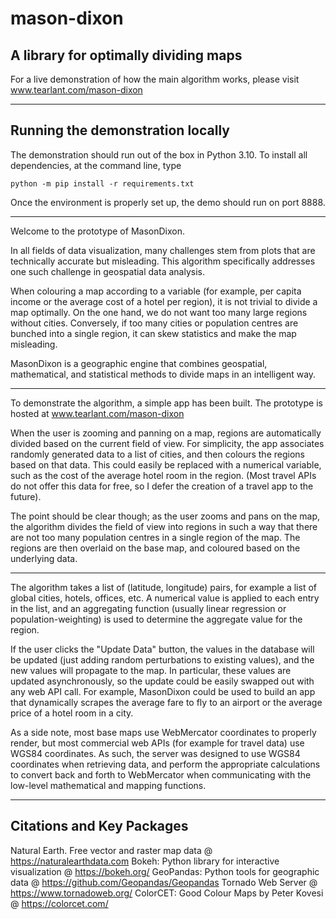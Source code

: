 # mason-dixon
## A library for optimally dividing maps

For a live demonstration of how the main algorithm works, please visit www.tearlant.com/mason-dixon

------------------------------------

## Running the demonstration locally

The demonstration should run out of the box in Python 3.10. To install all dependencies, at the command line, type
```
python -m pip install -r requirements.txt
```
Once the environment is properly set up, the demo should run on port 8888.

------------------------------------

Welcome to the prototype of MasonDixon.

In all fields of data visualization, many challenges stem from plots that are technically accurate but misleading. This algorithm specifically addresses one such challenge in geospatial data analysis.

When colouring a map according to a variable (for example, per capita income or the average cost of a hotel per region), it is not trivial to divide a map optimally. On the one hand, we do not want too many large regions without cities. Conversely, if too many cities or population centres are bunched into a single region, it can skew statistics and make the map misleading.

MasonDixon is a geographic engine that combines geospatial, mathematical, and statistical methods to divide maps in an intelligent way.

------------------------------------

To demonstrate the algorithm, a simple app has been built. The prototype is hosted at www.tearlant.com/mason-dixon

When the user is zooming and panning on a map, regions are automatically divided based on the current field of view. For simplicity, the app associates randomly generated data to a list of cities, and then colours the regions based on that data. This could easily be replaced with a numerical variable, such as the cost of the average hotel room in the region. (Most travel APIs do not offer this data for free, so I defer the creation of a travel app to the future).

The point should be clear though; as the user zooms and pans on the map, the algorithm divides the field of view into regions in such a way that there are not too many population centres in a single region of the map. The regions are then overlaid on the base map, and coloured based on the underlying data.

------------------------------------

The algorithm takes a list of (latitude, longitude) pairs, for example a list of global cities, hotels, offices, etc. A numerical value is applied to each entry in the list, and an aggregating function (usually linear regression or population-weighting) is used to determine the aggregate value for the region.

If the user clicks the "Update Data" button, the values in the database will be updated (just adding random perturbations to existing values), and the new values will propagate to the map. In particular, these values are updated asynchronously, so the update could be easily swapped out with any web API call. For example, MasonDixon could be used to build an app that dynamically scrapes the average fare to fly to an airport or the average price of a hotel room in a city.

As a side note, most base maps use WebMercator coordinates to properly render, but most commercial web APIs (for example for travel data) use WGS84 coordinates. As such, the server was designed to use WGS84 coordinates when retrieving data, and perform the appropriate calculations to convert back and forth to WebMercator when communicating with the low-level mathematical and mapping functions.

------------------------------------

## Citations and Key Packages

Natural Earth. Free vector and raster map data @ https://naturalearthdata.com
Bokeh: Python library for interactive visualization @ https://bokeh.org/
GeoPandas: Python tools for geographic data @ https://github.com/Geopandas/Geopandas
Tornado Web Server @ https://www.tornadoweb.org/
ColorCET: Good Colour Maps by Peter Kovesi @ https://colorcet.com/
